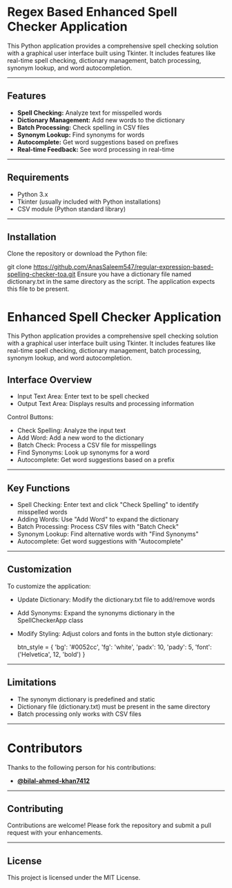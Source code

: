 # **Regex Based Enhanced Spell Checker Application**

This Python application provides a comprehensive spell checking solution with a graphical user interface built using Tkinter. It includes features like real-time spell checking, dictionary management, batch processing, synonym lookup, and word autocompletion.

---

## **Features**

- **Spell Checking:** Analyze text for misspelled words  
- **Dictionary Management:** Add new words to the dictionary  
- **Batch Processing:** Check spelling in CSV files  
- **Synonym Lookup:** Find synonyms for words  
- **Autocomplete:** Get word suggestions based on prefixes  
- **Real-time Feedback:** See word processing in real-time  

---

## **Requirements**

- Python 3.x  
- Tkinter (usually included with Python installations)  
- CSV module (Python standard library)  

---

## **Installation**

Clone the repository or download the Python file:

git clone https://github.com/AnasSaleem547/regular-expression-based-spelling-checker-toa.git
Ensure you have a dictionary file named dictionary.txt in the same directory as the script. The application expects this file to be present.

# Enhanced Spell Checker Application

This Python application provides a comprehensive spell checking solution with a graphical user interface built using Tkinter. It includes features like real-time spell checking, dictionary management, batch processing, synonym lookup, and word autocompletion.

## **Interface Overview**

- Input Text Area: Enter text to be spell checked
- Output Text Area: Displays results and processing information

Control Buttons:

- Check Spelling: Analyze the input text
- Add Word: Add a new word to the dictionary
- Batch Check: Process a CSV file for misspellings
- Find Synonyms: Look up synonyms for a word
- Autocomplete: Get word suggestions based on a prefix

---

## Key Functions

- Spell Checking: Enter text and click "Check Spelling" to identify misspelled words
- Adding Words: Use "Add Word" to expand the dictionary
- Batch Processing: Process CSV files with "Batch Check"
- Synonym Lookup: Find alternative words with "Find Synonyms"
- Autocomplete: Get word suggestions with "Autocomplete"

---

## Customization

To customize the application:

- Update Dictionary: Modify the dictionary.txt file to add/remove words
- Add Synonyms: Expand the synonyms dictionary in the SpellCheckerApp class
- Modify Styling: Adjust colors and fonts in the button style dictionary:

  btn_style = {
    'bg': '#0052cc',
    'fg': 'white',
    'padx': 10,
    'pady': 5,
    'font': ('Helvetica', 12, 'bold')
  }

---

## Limitations

- The synonym dictionary is predefined and static
- Dictionary file (dictionary.txt) must be present in the same directory
- Batch processing only works with CSV files

---

# Contributors
Thanks to the following person for his contributions:

- **[@bilal-ahmed-khan7412](https://github.com/bilal-ahmed-khan7412)**

---

## Contributing

Contributions are welcome! Please fork the repository and submit a pull request with your enhancements.

---

## License

This project is licensed under the MIT License.


